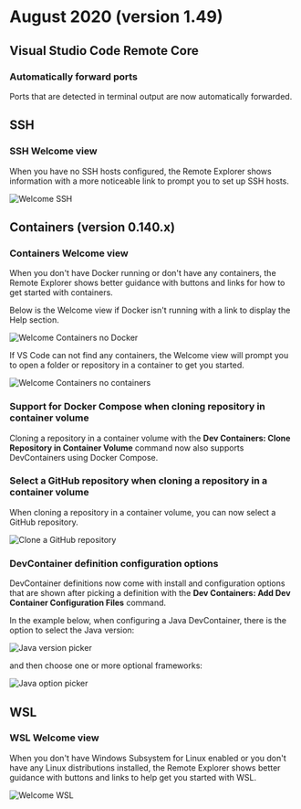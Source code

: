 # August 2020 (version 1.49)

## Visual Studio Code Remote Core

### Automatically forward ports

Ports that are detected in terminal output are now automatically forwarded.

## SSH

### SSH Welcome view

When you have no SSH hosts configured, the Remote Explorer shows information
with a more noticeable link to prompt you to set up SSH hosts.

![Welcome SSH](images/1_49/welcome-ssh.png)

## Containers (version 0.140.x)

### Containers Welcome view

When you don't have Docker running or don't have any containers, the Remote
Explorer shows better guidance with buttons and links for how to get started
with containers.

Below is the Welcome view if Docker isn't running with a link to display the
Help section.

![Welcome Containers no Docker](images/1_49/welcome-containers-no-docker.gif)

If VS Code can not find any containers, the Welcome view will prompt you to open
a folder or repository in a container to get you started.

![Welcome Containers no containers](images/1_49/welcome-containers-docker.png)

### Support for Docker Compose when cloning repository in container volume

Cloning a repository in a container volume with the **Dev Containers: Clone
Repository in Container Volume** command now also supports DevContainers using
Docker Compose.

### Select a GitHub repository when cloning a repository in a container volume

When cloning a repository in a container volume, you can now select a GitHub
repository.

![Clone a GitHub repository](images/1_49/clone-github-repo.png)

### DevContainer definition configuration options

DevContainer definitions now come with install and configuration options that
are shown after picking a definition with the **Dev Containers: Add Dev
Container Configuration Files** command.

In the example below, when configuring a Java DevContainer, there is the option
to select the Java version:

![Java version picker](images/1_49/java-version-picker.png)

and then choose one or more optional frameworks:

![Java option picker](images/1_49/java-option-picker.png)

## WSL

### WSL Welcome view

When you don't have Windows Subsystem for Linux enabled or you don't have any
Linux distributions installed, the Remote Explorer shows better guidance with
buttons and links to help get you started with WSL.

![Welcome WSL](images/1_49/welcome-wsl.png)

